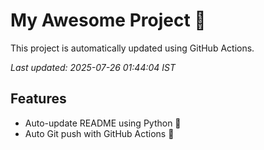 # My Awesome Project 🚀

This project is automatically updated using GitHub Actions.

_Last updated: 2025-07-26 01:44:04 IST_

## Features
- Auto-update README using Python 🐍
- Auto Git push with GitHub Actions 🤖
